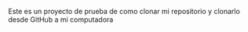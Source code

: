 Este es un proyecto de prueba de como clonar mi repositorio y clonarlo desde GitHub a mi computadora
